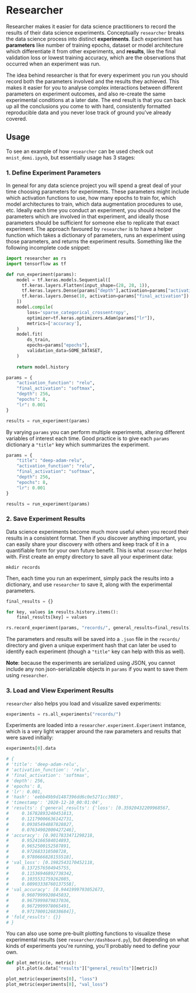 # Researcher

Researcher makes it easier for data science practitioners to record the results of their data science experiments. Conceptually `researcher` breaks the data science process into distinct **experiments**. Each experiment has **parameters** like number of training epochs, dataset or model architecture which differentiate it from other experiments, and **results**, like the final validation loss or lowest training accuracy, which are the observations that occurred when an experiment was run. 

The idea behind researcher is that for every experiment you run you should record both the parameters involved and the results they achieved. This makes it easier for you to analyse complex interactions between different parameters on experiment outcomes, and also re-create the same experimental conditions at a later date. The end result is that you can back up all the conclusions you come to with hard, consistently formatted reproducible data and you never lose track of ground you've already covered.

## Usage

To see an example of how `researcher` can be used check out `mnist_demi.ipynb`, but essentially usage has 3 stages:

### 1. Define Experiment Parameters

In geneal for any data science project you will spend a great deal of your time choosing parameters for experiments. These parameters might include which activation functions to use, how many epochs to train for, which model architectures to train, which data augmentation procedures to use, etc. Ideally each time you conduct an experiment, you should record the parameters which are involved in that experiment, and ideally those parameters should be sufficient for someone else to replicate that exact experiment. The approach favoured by `researcher` is to have a helper function which takes a dictionary of parameters, runs an experiment using those parameters, and returns the experiment results. Something like the following incomplete code snippet:

```python
import researcher as rs
import tensorflow as tf

def run_experiment(params):
    model = tf.keras.models.Sequential([
      tf.keras.layers.Flatten(input_shape=(28, 28, 1)),
      tf.keras.layers.Dense(params["depth"],activation=params["activation_function"]),
      tf.keras.layers.Dense(10, activation=params["final_activation"])
    ])
    model.compile(
        loss='sparse_categorical_crossentropy',
        optimizer=tf.keras.optimizers.Adam(params["lr"]),
        metrics=['accuracy'],
    )
    model.fit(
        ds_train,
        epochs=params["epochs"],
        validation_data=SOME_DATASET, 
    )
    
    return model.history

params = {
    "activation_function": "relu",
    "final_activation": "softmax",
    "depth": 256,
    "epochs": 8,
    "lr": 0.001
}

results = run_experiment(params)

```
By varying `params` you can perform multiple experiments, altering different variables of interest each time. Good practice is to give each `params` dictionary a `"title"` key which summarizes the experiment.

```python
params = {
    "title": "deep-adam-relu",
    "activation_function": "relu",
    "final_activation": "softmax",
    "depth": 256,
    "epochs": 8,
    "lr": 0.001
}

results = run_experiment(params)

```
### 2. Save Experiment Results

Data science experiments become much more useful when you record their results in a consistent format. Then if you discover anything important, you can easily share your discovery with others and keep track of it in a quantifiable form for your own future benefit. This is what `researcher` helps with. First create an empty directory to save all your experiment data:

`mkdir records`

Then, each time you run an experiment, simply pack the results into a dictionary, and use `researcher` to save it, along with the experimental parameters.

```python
final_results = {}

for key, values in results.history.items():
    final_results[key] = values

rs.record_experiment(params, "records/", general_results=final_results)

```

The parameters and results will be saved into a `.json` file in the `records/` directory and given a unique experiment hash that can later be used to identify each experiment (though a `"title"` key can help with this as well).

**Note**: because the experiments are serialized using JSON, you cannot include any non json-serializable objects in `params` if you want to save them using `researcher`.

### 3. Load and View Experiment Results

`researcher` also helps you load and visualize saved experiments:

```python
experiments = rs.all_experiments("records/")

```

Experiments are loaded into a `researcher.experiment.Experiment` instance, which is a very light wrapper around the raw parameters and results that were saved initially:


```python
experiments[0].data

# {
# 'title': 'deep-adam-relu',
# 'activation_function': 'relu',
# 'final_activation': 'softmax',
# 'depth': 256,
# 'epochs': 8,
# 'lr': 0.001,
# 'hash': 'eebb49b9d1487396dd6c0e5271cc3083',
# 'timestamp': '2020-12-10_00:01:04',
# 'results': {'general_results': {'loss': [0.35920432209968567,
#     0.16782893240451813,
#     0.12179006636142731,
#     0.09385494887828827,
#     0.07634902000427246],
# 'accuracy': [0.9017833471298218,
#     0.9524166584014893,
#     0.9652500152587891,
#     0.972683310508728,
#     0.9780666828155518],
# 'val_loss': [0.1982543170452118,
#     0.1372576504945755,
#     0.11536946892738342,
#     0.1035531759262085,
#     0.08903338760137558],
# 'val_accuracy': [0.9441999793052673,
#     0.9607999920845032,
#     0.9675999879837036,
#     0.9672999978065491,
#     0.9717000126838684]},
# 'fold_results': {}}
# }
```

You can also use some pre-built plotting functions to visualize these experimental results (see `researcher/dashboard.py`), but depending on what kinds of experiments you're running, you'll probably need to define your own.

```python
def plot_metric(e, metric):
    plt.plot(e.data["results"]["general_results"][metric])

plot_metric(experiments[0], "loss")
plot_metric(experiments[0], "val_loss")

```